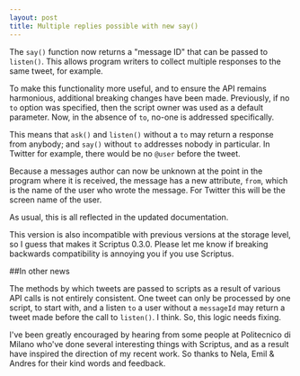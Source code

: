 ```yaml
---
layout: post
title: Multiple replies possible with new say()
---
```


The `say()` function now returns a "message ID" that can be passed to `listen()`. This allows program writers to collect multiple responses to the same tweet, for example.

To make this functionality more useful, and to ensure the API remains harmonious, additional breaking changes have been made. Previously, if no `to` option was specified, then the script owner was used as a default parameter. Now, in the absence of `to`, no-one is addressed specifically.

This means that `ask()` and `listen()` without a `to` may return a response from anybody; and `say()` without `to` addresses nobody in particular. In Twitter for example, there would be no `@user` before the tweet.

Because a messages author can now be unknown at the point in the program where it is received, the message has a new attribute, `from`, which is the name of the user who wrote the message. For Twitter this will be the screen name of the user.

As usual, this is all reflected in the updated documentation.

This version is also incompatible with previous versions at the storage level, so I guess that makes it Scriptus 0.3.0. Please let me know if breaking backwards compatibility is annoying you if you use Scriptus.

##In other news

The methods by which tweets are passed to scripts as a result of various API calls is not entirely consistent. One tweet can only be processed by one script, to start with, and a listen `to` a user without a `messageId` may return a tweet made before the call to `listen()`. I think. So, this logic needs fixing.

I've been greatly encouraged by hearing from some people at Politecnico di Milano who've done several interesting things with Scriptus, and as a result have inspired the direction of my recent work. So thanks to Nela, Emil & Andres for their kind words and feedback.

